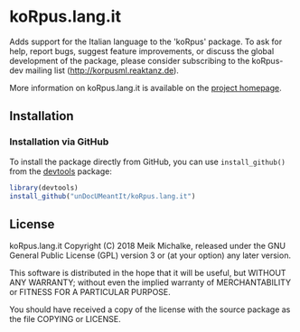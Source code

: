 # koRpus.lang.it

Adds support for the Italian language to the 'koRpus' package. To ask for help, report
bugs, suggest feature improvements, or discuss the global development of the package, please
consider subscribing to the koRpus-dev mailing list (<http://korpusml.reaktanz.de>).

More information on koRpus.lang.it is available on the [project homepage](https://reaktanz.de/?c=hacking&s=koRpus).

## Installation

### Installation via GitHub

To install the package directly from GitHub, you can use `install_github()` from the [devtools](https://github.com/hadley/devtools) package:

```r
library(devtools)
install_github("unDocUMeantIt/koRpus.lang.it")
```

## License

koRpus.lang.it Copyright (C) 2018 Meik Michalke, released under the
GNU General Public License (GPL) version 3 or (at your option) any later version.

This software is distributed in the hope that it will be useful, but
WITHOUT ANY WARRANTY; without even the implied warranty of MERCHANTABILITY
or FITNESS FOR A PARTICULAR PURPOSE.

You should have received a copy of the license with the
source package as the file COPYING or LICENSE.
